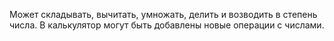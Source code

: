 Может складывать, вычитать, умножать, делить и возводить в степень числа.
В калькулятор могут быть добавлены новые операции с числами.
